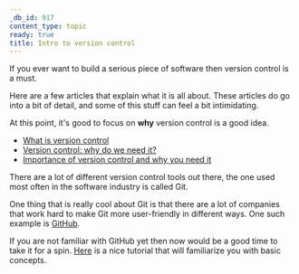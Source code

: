 ```yaml
---
_db_id: 917
content_type: topic
ready: true
title: Intro to version control
---
```


If you ever want to build a serious piece of software then version control is a must. 

Here are a few articles that explain what it is all about. These articles do go into a bit of detail, and some of this stuff can feel a bit intimidating. 

At this point, it's good to focus on **why** version control is a good idea. 

- [What is version control](https://www.atlassian.com/git/tutorials/what-is-version-control)
- [Version control: why do we need it?](https://medium.com/@lanceharvieruntime/version-control-why-do-we-need-it-1681f4888cec)
- [Importance of version control and why you need it](https://servian.dev/importance-of-version-control-and-why-you-need-it-aae53dac208a)

There are a lot of different version control tools out there, the one used most often in the software industry is called Git.

One thing that is really cool about Git is that there are a lot of companies that work hard to make Git more user-friendly in different ways. One such example is [GitHub](https://github.com/).

If you are not familiar with GitHub yet then now would be a good time to take it for a spin. [Here](https://docs.github.com/en/get-started/quickstart/hello-world) is a nice tutorial that will familiarize you with basic concepts.

